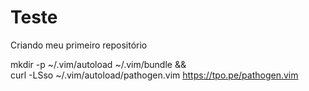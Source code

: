 # Teste
Criando meu primeiro repositório


mkdir -p ~/.vim/autoload ~/.vim/bundle && \
curl -LSso ~/.vim/autoload/pathogen.vim https://tpo.pe/pathogen.vim
